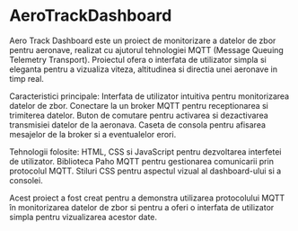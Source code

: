 # AeroTrackDashboard

Aero Track Dashboard este un proiect de monitorizare a datelor de zbor pentru aeronave, realizat cu ajutorul tehnologiei MQTT (Message Queuing Telemetry Transport). 
Proiectul ofera o interfata de utilizator simpla si eleganta pentru a vizualiza viteza, altitudinea si directia unei aeronave in timp real.

Caracteristici principale:
Interfata de utilizator intuitiva pentru monitorizarea datelor de zbor.
Conectare la un broker MQTT pentru receptionarea si trimiterea datelor.
Buton de comutare pentru activarea si dezactivarea transmisiei datelor de la aeronava.
Caseta de consola pentru afisarea mesajelor de la broker si a eventualelor erori.

Tehnologii folosite:
HTML, CSS si JavaScript pentru dezvoltarea interfetei de utilizator.
Biblioteca Paho MQTT pentru gestionarea comunicarii prin protocolul MQTT.
Stiluri CSS pentru aspectul vizual al dashboard-ului si a consolei.

Acest proiect a fost creat pentru a demonstra utilizarea protocolului MQTT în monitorizarea datelor de zbor si pentru a oferi o interfata de utilizator simpla pentru vizualizarea acestor date.

